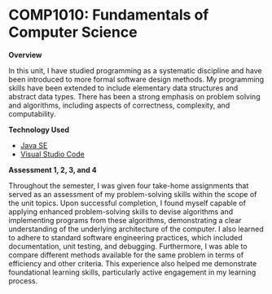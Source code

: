 # COMP1010: Fundamentals of Computer Science

**Overview**

In this unit, I have studied programming as a systematic discipline and have been introduced to more formal software design methods. My programming skills have been extended to include elementary data structures and abstract data types. There has been a strong emphasis on problem solving and algorithms, including aspects of correctness, complexity, and computability.

**Technology Used**

- [Java SE](https://www.oracle.com/java/technologies/downloads/)
- [Visual Studio Code](https://code.visualstudio.com/download)

**Assessment 1, 2, 3, and 4**

Throughout the semester, I was given four take-home assignments that served as an assessment of my problem-solving skills within the scope of the unit topics. Upon successful completion, I found myself capable of applying enhanced problem-solving skills to devise algorithms and implementing programs from these algorithms, demonstrating a clear understanding of the underlying architecture of the computer. I also learned to adhere to standard software engineering practices, which included documentation, unit testing, and debugging. Furthermore, I was able to compare different methods available for the same problem in terms of efficiency and other criteria. This experience also helped me demonstrate foundational learning skills, particularly active engagement in my learning process.
